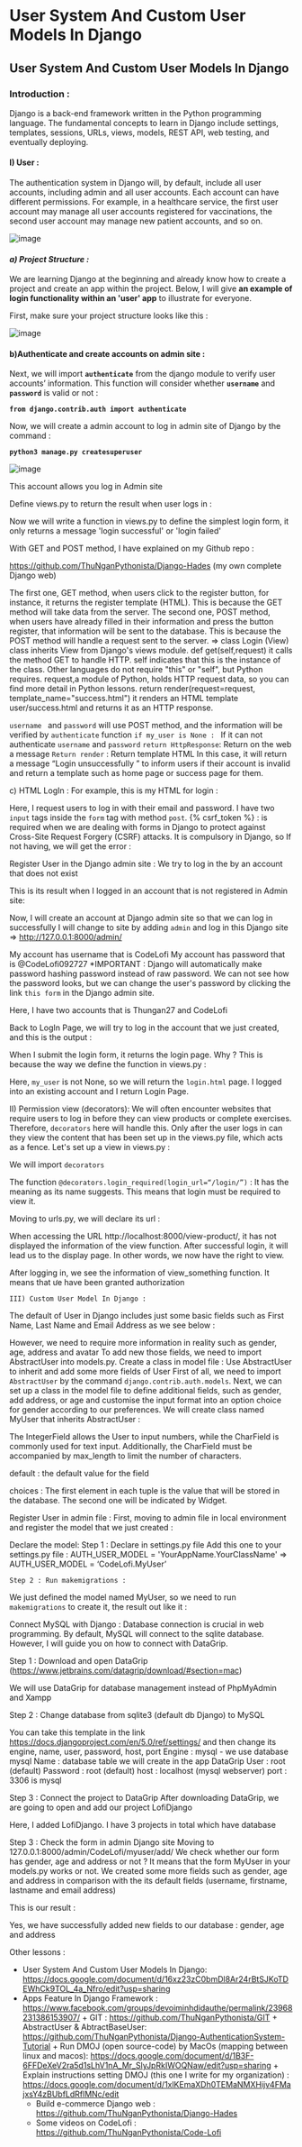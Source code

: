 # User System And Custom User Models In Django


##             User System And Custom User Models In Django ##
 

### Introduction :
 
Django is a back-end framework written in the Python programming language. The fundamental concepts to learn in Django include settings, templates, sessions, URLs, views, models, REST API, web testing, and eventually deploying.
 
#### I) 	User :
 
The authentication system in Django will, by default, include all user accounts, including admin and all user accounts. Each account can have different permissions. For example, in a healthcare service, the first user account may manage all user accounts registered for vaccinations, the second user account may manage new patient accounts, and so on.

![image](https://github.com/ThuNganPythonista/User-System-Model-Django/blob/main/Screenshot%202023-12-30%20at%204.02.18%20PM.png)

 #### *a) Project Structure :* ####

We are learning Django at the beginning and already know how to create a project and create an app within the project. Below, I will give **an example of login functionality within an  'user'  app** to illustrate for everyone.

First, make sure your project structure looks like this :

![image](https://github.com/ThuNganPythonista/User-System-Model-Django/blob/main/Screenshot%202023-12-30%20at%204.19.34%20PM.png)

#### b)Authenticate and create accounts on admin site : ####


Next, we will import **`authenticate`** from the django module to verify user accounts’ information. This function will consider whether **`username`** and **`password`** is valid or not :

**`from django.contrib.auth import authenticate`**

Now, we will create a admin account to log in admin site of Django by the command :

**`python3 manage.py createsuperuser`**

![image](https://github.com/ThuNganPythonista/User-System-Model-Django/blob/main/Screenshot%202023-12-30%20at%204.25.51%20PM%201.png)

This account allows you log in Admin site





Define views.py to return the result when user logs in :


Now we will write a function in views.py to define the simplest login form, it only returns a message 'login successful' or 'login failed'




With GET and POST method, I have explained on my Github repo :

https://github.com/ThuNganPythonista/Django-Hades 
(my own complete Django web)


The first one, GET method, when users click to the register button, for instance, it returns the register template (HTML). This is because the GET method will take data from the server.
The second one, POST method, when users have already filled in their information and press the button register, that information will be sent to the database. This is because the POST method will handle a request sent to the server.
=> class Login (View) class inherits View from Django's views module.
def get(self,request) it calls the method GET to handle HTTP. 
self indicates that this is the instance of the class. Other languages do not require "this" or "self", but Python requires. 
request,a module of Python, holds HTTP request data, so you can find more detail in Python lessons.
 return render(request=request, template_name="success.html") it renders an HTML template user/success.html and returns it as an HTTP response.

`username ` and `password` will use POST method, and the information will be verified by `authenticate` function
`if my_user is None : ` If it can not authenticate `username` and `password`
`return HttpResponse`: Return on the web a message
`Return render` : Return template HTML
In this case, it will return a message “Login unsuccessfully ” to inform users if their account is invalid and return a template such as home page or success page for them.

c)  HTML LogIn :
For example, this is my HTML for login :

Here, I request users to log in with their email and password.
I have two `input` tags inside the `form` tag with method `post`.
{% csrf_token  %} : is required when we are dealing with forms in Django to protect against Cross-Site Request Forgery (CSRF) attacks. It is compulsory in Django, so If not having, we will get the error :


Register User in the Django admin site :
We try to log in the by an account that does not exist


This is its result when I logged in an account that is not registered in Admin site:


Now, I will create an account at Django admin site so that we can log in successfully 
I will change to site by adding `admin` and log in this Django site
=> http://127.0.0.1:8000/admin/



My account has username that is CodeLofi 
My account has password that is @CodeLofi092727
*IMPORTANT : Django will automatically make password hashing password instead of raw password. We can not see how the password looks, but we can change the user's password by clicking the link `this form` in the Django admin site.


Here, I have two accounts that is Thungan27 and CodeLofi 


Back to LogIn Page, we will try to log in the account that we just created, and this is the output :


When I submit the login form, it returns the login page. Why ?
This is because the way we define the function in views.py :


Here, `my_user` is not None, so we will return the `login.html` page.
I logged into an existing account and I return Login Page.

II)  Permission view (decorators):
We will often encounter websites that require users to log in before they can view products or complete exercises. Therefore, `decorators` here will handle this. Only after the user logs in can they view the content that has been set up in the views.py file, which acts as a fence.
Let's set up a view in views.py :



We will import `decorators`


The function `@decorators.login_required(login_url=“/login/”)` : It has the meaning as its name suggests. This means that login must be required to view it.


Moving to urls.py, we will declare its url :



When accessing the URL http://localhost:8000/view-product/, it has not displayed the information of the view function. After successful login, it will lead us to the display page. In other words, we now have the right to view.


After logging in, we see the information of view_something function. It means that ưe have been granted authorization

	III) Custom User Model In Django :
The default of User in Django includes just some basic fields such as First Name, Last Name and Email Address as we see below :


However, we need to require more information in reality such as gender, age, address and avatar
To add new those fields, we need to import AbstractUser into models.py.
Create a class in model file :
Use AbstractUser to inherit and add some more fields of User
First of all, we need to import `AbstractUser` by the command `django.contrib.auth.models`. 
Next, we can set up a class in the model file to define additional fields, such as gender, add address, or age and customise the input format into an option choice for gender according to our preferences.
We will create class named MyUser that inherits AbstractUser :


The IntegerField allows the User to input numbers, while the CharField is commonly used for text input. Additionally, the CharField must be accompanied by max_length to limit the number of characters.

default : the default value for the field

choices : The first element in each tuple is the value that will be stored in the database. The second one will be indicated by Widget.


Register User in admin file :
First, moving to admin file in local environment and register the model that we just created :


Declare the model:
Step 1 : Declare in settings.py file
Add this one to your settings.py file :
AUTH_USER_MODEL = 'YourAppName.YourClassName'
=> AUTH_USER_MODEL = ‘CodeLofi.MyUser’
	
	Step 2 : Run makemigrations :
We just defined the model named MyUser, so we need to run `makemigrations` to create it, the result out like it :





Connect MySQL with Django :
Database connection is crucial in web programming. By default, MySQL will connect to the sqlite database. However, I will guide you on how to connect with DataGrip.

Step 1 : Download and open DataGrip (https://www.jetbrains.com/datagrip/download/#section=mac)

 We will use DataGrip for database management instead of PhpMyAdmin and Xampp

Step 2 : Change database from sqlite3 (default db Django) to MySQL


	
You can take this template in the link https://docs.djangoproject.com/en/5.0/ref/settings/
and then change its engine, name, user, password, host, port
Engine : mysql - we use database mysql
Name : database table we will create in the app DataGrip
User : root (default)
Password : root (default)
host : localhost (mysql webserver)
port : 3306 is mysql

Step 3 :  Connect the project to DataGrip
 After downloading DataGrip, we are going to open and add our project LofiDjango


Here, I added LofiDjango. I have 3 projects in total which have database

Step 3 : Check the form in admin Django site 
Moving to 127.0.0.1:8000/admin/CodeLofi/myuser/add/
We check whether our form has gender, age and address or not ?
It means that the form MyUser in your models.py works or not.
We created some more fields such as  gender, age and address in comparison with the its default fields (username, firstname, lastname and email address)


This is our result : 


Yes, we have successfully added new fields to our database : gender, age and address 

Other lessons :
+ User System And Custom User Models In Django: https://docs.google.com/document/d/16xz23zC0bmDl8Ar24rBtSJKoTDEWhCk9TOL_4a_Nfro/edit?usp=sharing
+ Apps Feature In Django Framework : https://www.facebook.com/groups/devoiminhdidauthe/permalink/23968231386153907/ 
        	+ GIT : https://github.com/ThuNganPythonista/GIT
        	+ AbstractUser & AbtractBaseUser: https://github.com/ThuNganPythonista/Django-AuthenticationSystem-Tutorial
          	+ Run DMOJ (open source-code) by MacOs (mapping between linux and macos): https://docs.google.com/document/d/1B3F-6FFDeXeV2ra5d1sLhV1nA_Mr_SlyJpRkIWOQNaw/edit?usp=sharing
        	+ Explain instructions setting DMOJ (this one I write for my organization) : https://docs.google.com/document/d/1xlKEmaXDh0TEMaNMXHijv4FMajxsY4zBUbfLdRflMNc/edit
	+ Build e-commerce Django web : https://github.com/ThuNganPythonista/Django-Hades
	+ Some videos on CodeLofi : https://github.com/ThuNganPythonista/Code-Lofi













